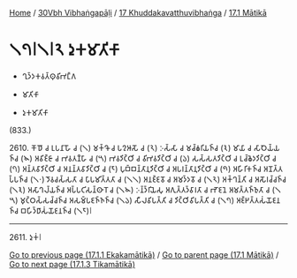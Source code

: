 
[Home](/) / [30Vbh Vibhaṅgapāḷi](../../../30Vbh.md) / [17 Khuddakavatthuvibhaṅga](../../17.md) / [17.1 Mātikā](../17.1.md)

# 𑁧𑁭𑁇𑁧𑁇𑁨 𑀤𑀼𑀓𑀫𑀸𑀢𑀺𑀓𑀸

* 𑀔𑀼𑀤𑁆𑀤𑀓𑀯𑀢𑁆𑀣𑀼𑀯𑀺𑀪𑀗𑁆𑀕

* 𑀫𑀸𑀢𑀺𑀓𑀸

* 𑀤𑀼𑀓𑀫𑀸𑀢𑀺𑀓𑀸

(833.)

2610\. 𑀓𑁄𑀥𑁄 𑀘 𑀉𑀧𑀦𑀸𑀳𑁄 𑀘 (𑁧) 𑀫𑀓𑁆𑀔𑁄 𑀘 𑀧𑀍𑀆𑀲𑁄 𑀘 (𑁨) 𑀇𑀲𑁆𑀲𑀸 𑀘 𑀫𑀘𑁆𑀙𑀭𑀺𑀬𑀜𑁆𑀘 (𑁩) 𑀫𑀸𑀬𑀸 𑀘 𑀲𑀸𑀞𑁂𑀬𑁆𑀬𑀜𑁆𑀘 (𑁪) 𑀅𑀯𑀺𑀚𑁆𑀚𑀸 𑀘 𑀪𑀯𑀢𑀡𑁆𑀳𑀸 𑀘 (𑁫) 𑀪𑀯𑀤𑀺𑀝𑁆𑀞𑀺 𑀘 𑀯𑀺𑀪𑀯𑀤𑀺𑀝𑁆𑀞𑀺 𑀘 (𑁬) 𑀲𑀲𑁆𑀲𑀢𑀤𑀺𑀝𑁆𑀞𑀺 𑀘 𑀉𑀘𑁆𑀙𑁂𑀤𑀤𑀺𑀝𑁆𑀞𑀺 𑀘 (𑁭) 𑀅𑀦𑁆𑀢𑀯𑀸𑀤𑀺𑀝𑁆𑀞𑀺 𑀘 𑀅𑀦𑀦𑁆𑀢𑀯𑀸𑀤𑀺𑀝𑁆𑀞𑀺 𑀘 (𑁮) 𑀧𑀼𑀩𑁆𑀩𑀦𑁆𑀢𑀸𑀦𑀼𑀤𑀺𑀝𑁆𑀞𑀺 𑀘 𑀅𑀧𑀭𑀦𑁆𑀢𑀸𑀦𑀼𑀤𑀺𑀝𑁆𑀞𑀺 𑀘 (𑁯) 𑀅𑀳𑀺𑀭𑀺𑀓𑀜𑁆𑀘 𑀅𑀦𑁄𑀢𑁆𑀢𑀧𑁆𑀧𑀜𑁆𑀘 (𑁧𑁦) 𑀤𑁄𑀯𑀘𑀲𑁆𑀲𑀢𑀸 𑀘 𑀧𑀸𑀧𑀫𑀺𑀢𑁆𑀢𑀢𑀸 𑀘 (𑁧𑁧) 𑀅𑀦𑀚𑁆𑀚𑀯𑁄 𑀘 𑀅𑀫𑀤𑁆𑀤𑀯𑁄 𑀘 (𑁧𑁨) 𑀅𑀓𑁆𑀔𑀦𑁆𑀢𑀺 𑀘 𑀅𑀲𑁄𑀭𑀘𑁆𑀘𑀜𑁆𑀘 (𑁧𑁩) 𑀅𑀲𑀸𑀔𑀮𑁆𑀬𑀜𑁆𑀘 𑀅𑀧𑁆𑀧𑀝𑀺𑀲𑀦𑁆𑀣𑀸𑀭𑁄 𑀘 (𑁧𑁪) 𑀇𑀦𑁆𑀤𑁆𑀭𑀺𑀬𑁂𑀲𑀼 𑀅𑀕𑀼𑀢𑁆𑀢𑀤𑁆𑀯𑀸𑀭𑀢𑀸 𑀘 𑀪𑁄𑀚𑀦𑁂 𑀅𑀫𑀢𑁆𑀢𑀜𑁆𑀜𑀼𑀢𑀸 𑀘 (𑁧𑁫) 𑀫𑀼𑀝𑁆𑀞𑀲𑁆𑀲𑀘𑁆𑀘𑀜𑁆𑀘 𑀅𑀲𑀫𑁆𑀧𑀚𑀜𑁆𑀜𑀜𑁆𑀘 (𑁧𑁬) 𑀲𑀻𑀮𑀯𑀺𑀧𑀢𑁆𑀢𑀺 𑀘 𑀤𑀺𑀝𑁆𑀞𑀺𑀯𑀺𑀧𑀢𑁆𑀢𑀺 𑀘 (𑁧𑁭) 𑀅𑀚𑁆𑀛𑀢𑁆𑀢𑀲𑀁𑀬𑁄𑀚𑀦𑀜𑁆𑀘 𑀩𑀳𑀺𑀤𑁆𑀥𑀸𑀲𑀁𑀬𑁄𑀚𑀦𑀜𑁆𑀘 (𑁧𑁮)𑁇

---

2611\. 𑀤𑀼𑀓𑀁𑁇



[Go to previous page (17.1.1 Ekakamātikā)](17.1.1.md) / [Go to parent page (17.1 Mātikā)](../17.1.md) / [Go to next page (17.1.3 Tikamātikā)](17.1.3.md)


